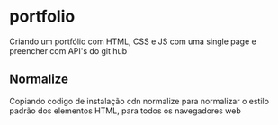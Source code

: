 # portfolio
Criando um portfólio com HTML, CSS e JS com uma single page e preencher com API's do git hub

## Normalize
Copiando codigo de instalação cdn normalize para normalizar o estilo padrão dos elementos HTML, para todos os navegadores web
